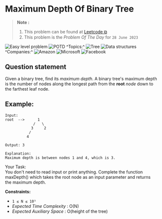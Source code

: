 # Maximum Depth Of Binary Tree

>**Note :**
>1. This problem can be found at [Leetcode ⧉](https://leetcode.com/problems/two-sum/)
>2. This problem is the *Problem Of The Day* for `28 June 2023`

<!-- Badges -->
![Easy level problem](https://img.shields.io/badge/Easy-00b8a3/?logo=geeksforgeeks&labelColor=e3e3e3&color=00b8a3) ![POTD](https://img.shields.io/badge/POTD-28_Jun_2023-dfdfdf)
^Topics:^ ![Tree](https://img.shields.io/badge/Tree-dfdfdf) ![Data structures](https://img.shields.io/badge/Data_structures-dfdfdf)
^Companies:^ ![Amazon](https://img.shields.io/badge/Amazon-dfdfdf) ![Microsoft](https://img.shields.io/badge/Microsoft-dfdfdf) ![Facebook](https://img.shields.io/badge/Facebook-dfdfdf)

## Question statement

Given a binary tree, find its *maximum depth*.
A binary tree's maximum depth is the number of nodes along the longest path from the **root** *node* down to the farthest leaf node.

## Example:
```
Input:
root  -->      1
             /   \
            3     2
           /
          4

Output: 3

Explanation:
Maximum depth is between nodes 1 and 4, which is 3.
```

Your Task:  
You don't need to read input or print anything. Complete the function maxDepth() which takes the root node as an input parameter and returns the maximum depth.
 
 
**Constraints:**
* `1 ≤ N ≤ 10⁵`
* *Expected Time Complexity* : O(N)
* *Expected Auxiliary Space* : O(height of the tree)
